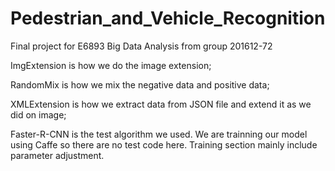 # Pedestrian_and_Vehicle_Recognition
Final project for E6893 Big Data Analysis from group 201612-72

ImgExtension is how we do the image extension;

RandomMix is how we mix the negative data and positive data;

XMLExtension is how we extract data from JSON file and extend it as we did on image;

Faster-R-CNN is the test algorithm we used. We are trainning our model using Caffe so there are no test code here. Training section mainly include parameter adjustment.
